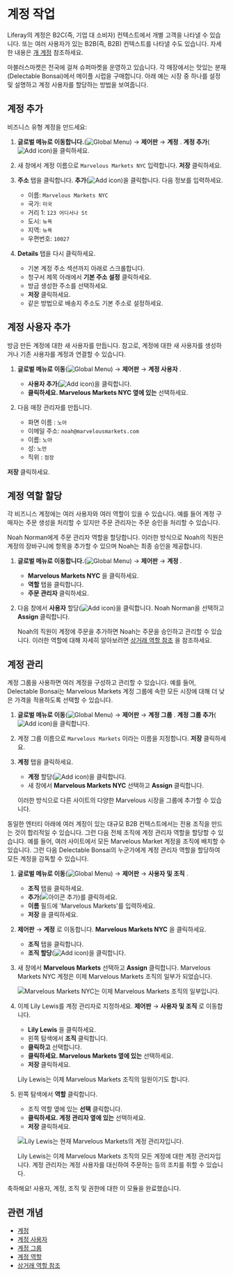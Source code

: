 # 계정 작업

Liferay의 계정은 B2C(즉, 기업 대 소비자) 컨텍스트에서 개별 고객을 나타낼 수 있습니다. 또는 여러 사용자가 있는 B2B(즉, B2B) 컨텍스트를 나타낼 수도 있습니다. 자세한 내용은 [개 계정](https://learn.liferay.com/en/w/dxp/users-and-permissions/accounts) 참조하세요.

마블러스마켓은 전국에 걸쳐 슈퍼마켓을 운영하고 있습니다. 각 매장에서는 맛있는 분재(Delectable Bonsai)에서 메이플 시럽을 구매합니다. 아래 예는 시장 중 하나를 설정 및 설명하고 계정 사용자를 할당하는 방법을 보여줍니다.

## 계정 추가

비즈니스 유형 계정을 만드세요:

1. **글로벌 메뉴로 이동합니다.**(![Global Menu](../../images/icon-applications-menu.png)) &rarr; **제어판** &rarr; **계정** . **계정 추가**(![Add icon](../../images/icon-add.png))을 클릭하세요.

1. 새 창에서 계정 이름으로 `Marvelous Markets NYC` 입력합니다. **저장** 클릭하세요.

1. **주소** 탭을 클릭합니다. **추가**(![Add icon](../../images/icon-add.png))을 클릭합니다. 다음 정보를 입력하세요.

   * 이름: `Marvelous Markets NYC`
   * 국가: `미국`
   * 거리 1: `123 어디서나 St`
   * 도시: `뉴욕`
   * 지역: `뉴욕`
   * 우편번호: `10027`

1. **Details** 탭을 다시 클릭하세요.

   - 기본 계정 주소 섹션까지 아래로 스크롤합니다.
   - 청구서 제목 아래에서 **기본 주소 설정** 클릭하세요.
   - 방금 생성한 주소를 선택하세요.
   - **저장** 클릭하세요.
   - 같은 방법으로 배송지 주소도 기본 주소로 설정하세요.

## 계정 사용자 추가

방금 만든 계정에 대한 새 사용자를 만듭니다. 참고로, 계정에 대한 새 사용자를 생성하거나 기존 사용자를 계정과 연결할 수 있습니다.

1. **글로벌 메뉴로 이동**(![Global Menu](../../images/icon-applications-menu.png)) &rarr; **제어판** &rarr; **계정 사용자** .

   - **사용자 추가**(![Add icon](../../images/icon-add.png))을 클릭합니다.
   - **클릭하세요. Marvelous Markets NYC 옆에 있는** 선택하세요.

1. 다음 매장 관리자를 만듭니다.

   * 화면 이름 : `노아`
   * 이메일 주소: `noah@marvelousmarkets.com`
   * 이름: `노아`
   * 성: `노먼`
   * 직위 : `점장`

**저장** 클릭하세요.

## 계정 역할 할당

각 비즈니스 계정에는 여러 사용자와 여러 역할이 있을 수 있습니다. 예를 들어 계정 구매자는 주문 생성을 처리할 수 있지만 주문 관리자는 주문 승인을 처리할 수 있습니다.

Noah Norman에게 주문 관리자 역할을 할당합니다. 이러한 방식으로 Noah의 직원은 계정의 장바구니에 항목을 추가할 수 있으며 Noah는 최종 승인을 제공합니다.

1. **글로벌 메뉴로 이동합니다.**(![Global Menu](../../images/icon-applications-menu.png)) &rarr; **제어판** &rarr; **계정** .

   - **Marvelous Markets NYC** 을 클릭하세요.
   - **역할** 탭을 클릭합니다.
   - **주문 관리자** 클릭하세요.

2. 다음 창에서 **사용자** 할당(![Add icon](../../images/icon-add.png))을 클릭합니다. Noah Norman을 선택하고 **Assign** 클릭합니다.

   Noah의 직원이 계정에 주문을 추가하면 Noah는 주문을 승인하고 관리할 수 있습니다. 이러한 역할에 대해 자세히 알아보려면 [상거래 역할 참조](https://learn.liferay.com/en/w/commerce/users-and-accounts/roles-and-permissions/commerce-roles-reference) 을 참조하세요.

## 계정 관리

계정 그룹을 사용하면 여러 계정을 구성하고 관리할 수 있습니다. 예를 들어, Delectable Bonsai는 Marvelous Markets 계정 그룹에 속한 모든 시장에 대해 더 낮은 가격을 적용하도록 선택할 수 있습니다.

1. **글로벌 메뉴로 이동**(![Global Menu](../../images/icon-applications-menu.png)) &rarr; **제어판** &rarr; **계정 그룹** . **계정 그룹 추가**(![Add icon](../../images/icon-add.png))을 클릭합니다.

2. 계정 그룹 이름으로 `Marvelous Markets` 이라는 이름을 지정합니다. **저장** 클릭하세요.

3. **계정** 탭을 클릭하세요.

   - **계정** 할당(![Add icon](../../images/icon-add.png))을 클릭합니다.
   - 새 창에서 **Marvelous Markets NYC** 선택하고 **Assign** 클릭합니다.

   이러한 방식으로 다른 사이트의 다양한 Marvelous 시장을 그룹에 추가할 수 있습니다.

동일한 엔터티 아래에 여러 계정이 있는 대규모 B2B 컨텍스트에서는 전용 조직을 만드는 것이 합리적일 수 있습니다. 그런 다음 전체 조직에 계정 관리자 역할을 할당할 수 있습니다. 예를 들어, 여러 사이트에서 모든 Marvelous Market 계정을 조직에 배치할 수 있습니다. 그런 다음 Delectable Bonsai의 누군가에게 계정 관리자 역할을 할당하여 모든 계정을 감독할 수 있습니다.

1. **글로벌 메뉴로 이동**(![Global Menu](../../images/icon-applications-menu.png)) &rarr; **제어판** &rarr; **사용자 및 조직** .

    * **조직** 탭을 클릭하세요.
    * **추가**(![아이콘 추가](../../images/icon-add.png))를 클릭하세요.
    * **이름** 필드에 'Marvelous Markets'를 입력하세요.
    * **저장** 을 클릭하세요.

1. **제어판** &rarr; **계정** 로 이동합니다. **Marvelous Markets NYC** 을 클릭하세요.

   * **조직** 탭을 클릭합니다.
   * **조직 할당**(![Add icon](../../images/icon-add.png))을 클릭합니다.

1. 새 창에서 **Marvelous Markets** 선택하고 **Assign** 클릭합니다. Marvelous Markets NYC 계정은 이제 Marvelous Markets 조직의 일부가 되었습니다.

   ![Marvelous Markets NYC는 이제 Marvelous Markets 조직의 일부입니다.](./working-with-accounts/images/01.png)

1. 이제 Lily Lewis를 계정 관리자로 지정하세요. **제어판** &rarr; **사용자 및 조직** 로 이동합니다.

   * **Lily Lewis** 을 클릭하세요.
   * 왼쪽 탐색에서 **조직** 클릭합니다.
   * **클릭하고** 선택합니다.
   * **클릭하세요. Marvelous Markets 옆에 있는** 선택하세요.
   * **저장** 클릭하세요.

   Lily Lewis는 이제 Marvelous Markets 조직의 일원이기도 합니다.

5. 왼쪽 탐색에서 **역할** 클릭합니다.

   * 조직 역할 옆에 있는 **선택** 클릭합니다.
   * **클릭하세요. 계정 관리자 옆에 있는** 선택하세요.
   * **저장** 클릭하세요.

   ![Lily Lewis는 현재 Marvelous Markets의 계정 관리자입니다.](./working-with-accounts/images/02.png)

   Lily Lewis는 이제 Marvelous Markets 조직의 모든 계정에 대한 계정 관리자입니다. 계정 관리자는 계정 사용자를 대신하여 주문하는 등의 조치를 취할 수 있습니다.

축하해요! 사용자, 계정, 조직 및 권한에 대한 이 모듈을 완료했습니다.

## 관련 개념

- [계정](https://learn.liferay.com/en/w/dxp/users-and-permissions/accounts)
- [계정 사용자](https://learn.liferay.com/en/w/dxp/users-and-permissions/accounts/account-users)
- [계정 그룹](https://learn.liferay.com/en/w/dxp/users-and-permissions/accounts/account-groups)
- [계정 역할](https://learn.liferay.com/en/w/dxp/users-and-permissions/accounts/account-roles)
- [상거래 역할 참조](https://learn.liferay.com/en/w/commerce/users-and-accounts/roles-and-permissions/commerce-roles-reference)
